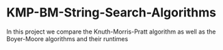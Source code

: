# KMP-BM-String-Search-Algorithms
In this project we compare the Knuth-Morris-Pratt algorithm as well as the Boyer-Moore algorithms and their runtimes
